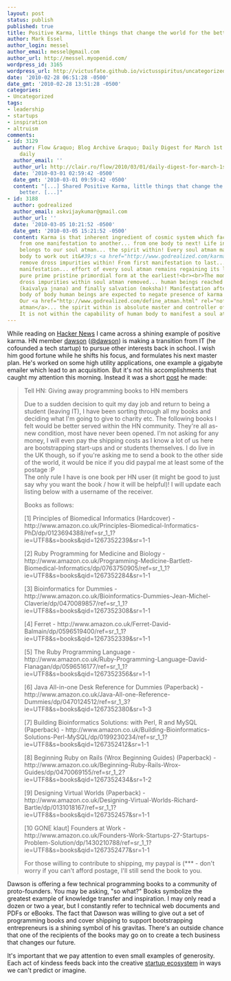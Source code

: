 ```yaml
---
layout: post
status: publish
published: true
title: Positive Karma, little things that change the world for the better
author: Mark Essel
author_login: messel
author_email: messel@gmail.com
author_url: http://messel.myopenid.com/
wordpress_id: 3165
wordpress_url: http://victusfate.github.io/victusspiritus/uncategorized/2010/02/28/positive-karma-little-things-that-change-the-world-for-the-better/
date: '2010-02-28 06:51:28 -0500'
date_gmt: '2010-02-28 13:51:28 -0500'
categories:
- Uncategorized
tags:
- leadership
- startups
- inspiration
- altruism
comments:
- id: 3129
  author: Flow &raquo; Blog Archive &raquo; Daily Digest for March 1st - The zeitgeist
    daily
  author_email: ''
  author_url: http://clair.ro/flow/2010/03/01/daily-digest-for-march-1st/
  date: '2010-03-01 02:59:42 -0500'
  date_gmt: '2010-03-01 09:59:42 -0500'
  content: "[...] Shared Positive Karma, little things that change the world for the
    better. [...]"
- id: 3188
  author: godrealized
  author_email: askvijaykumar@gmail.com
  author_url: ''
  date: '2010-03-05 10:21:52 -0500'
  date_gmt: '2010-03-05 15:21:52 -0500'
  content: Karma is that inherent ingredient of cosmic system which facilitates movement
    from one manifestation to another... from one body to next! Life in cosmic system
    belongs to our soul atman... the spirit within! Every soul atman manifests human
    body to work out it&#39;s <a href="http://www.godrealized.com/karma.html" rel="nofollow">karma</a>...
    remove dross impurities within! From first manifestation to last... 8.4 millionth
    manifestation... effort of every soul atman remains regaining its lost original
    pure prime pristine primordial form at the earliest!<br><br>The moment complete
    dross impurities within soul atman removed... human beings reached stage of enlightenment
    (kaivalya jnana) and finally salvation (moksha)! Manifestation after manifestation...
    body of body human beings are expected to negate presence of karma in the body!
    Our <a href="http://www.godrealized.com/define_atman.html" rel="nofollow">soul
    atman</a>... the spirit within is absolute master and controller of human form.
    It is not within the capability of human body to manifest a soul atman!
---
```

<p>While reading on <a href="http://news.ycombinator.com/">Hacker News</a> I came across a shining example of positive karma. HN member <a HREF="http://news.ycombinator.com/user?id=dawson">dawson</a> (<a href="http://www.Twitter.com/dawson">@dawson</a>) is making a transition from IT (he cofounded a tech startup) to pursue other interests back in school. I wish him good fortune while he shifts his focus, and formulates his next master plan. He's worked on some high utility applications, one example a gigabyte emailer which lead to an acquisition. But it's not his accomplishments that caught my attention this morning. Instead it was a short <a href="http://news.ycombinator.com/item?id=1156716">post</a> he made:</p>
<blockquote><p>
Tell HN: Giving away programming books to HN members</p>
<p>Due to a sudden decision to quit my day job and return to being a student (leaving IT), I have been sorting through all my books and deciding what I'm going to give to charity etc. The following books I felt would be better served within the HN community. They're all as-new condition, most have never been opened. I'm not asking for any money, I will even pay the shipping costs as I know a lot of us here are bootstrapping start-ups and or students themselves. I do live in the UK though, so if you're asking me to send a book to the other side of the world, it would be nice if you did paypal me at least some of the postage :P<br />
The only rule I have is one book per HN user (it might be good to just say why you want the book / how it will be helpful)! I will update each listing below with a username of the receiver.</p>
<p>Books as follows:</p>
<p>[1] Principles of Biomedical Informatics (Hardcover) - http://www.amazon.co.uk/Principles-Biomedical-Informatics-PhD/dp/0123694388/ref=sr_1_1?ie=UTF8&s=books&qid=1267352239&sr=1-1</p>
<p>[2] Ruby Programming for Medicine and Biology - http://www.amazon.co.uk/Programming-Medicine-Bartlett-Biomedical-Informatics/dp/0763750905/ref=sr_1_1?ie=UTF8&s=books&qid=1267352284&sr=1-1</p>
<p>[3] Bioinformatics for Dummies - http://www.amazon.co.uk/Bioinformatics-Dummies-Jean-Michel-Claverie/dp/0470089857/ref=sr_1_1?ie=UTF8&s=books&qid=1267352308&sr=1-1</p>
<p>[4] Ferret - http://www.amazon.co.uk/Ferret-David-Balmain/dp/0596519400/ref=sr_1_1?ie=UTF8&s=books&qid=1267352339&sr=1-1</p>
<p>[5] The Ruby Programming Language - http://www.amazon.co.uk/Ruby-Programming-Language-David-Flanagan/dp/0596516177/ref=sr_1_1?ie=UTF8&s=books&qid=1267352356&sr=1-1</p>
<p>[6] Java All-in-one Desk Reference for Dummies (Paperback) - http://www.amazon.co.uk/Java-All-one-Reference-Dummies/dp/0470124512/ref=sr_1_3?ie=UTF8&s=books&qid=1267352380&sr=1-3</p>
<p>[7] Building Bioinformatics Solutions: with Perl, R and MySQL (Paperback) - http://www.amazon.co.uk/Building-Bioinformatics-Solutions-Perl-MySQL/dp/0199230234/ref=sr_1_1?ie=UTF8&s=books&qid=1267352412&sr=1-1</p>
<p>[8] Beginning Ruby on Rails (Wrox Beginning Guides) (Paperback) - http://www.amazon.co.uk/Beginning-Ruby-Rails-Wrox-Guides/dp/0470069155/ref=sr_1_2?ie=UTF8&s=books&qid=1267352434&sr=1-2</p>
<p>[9] Designing Virtual Worlds (Paperback) - http://www.amazon.co.uk/Designing-Virtual-Worlds-Richard-Bartle/dp/0131018167/ref=sr_1_1?ie=UTF8&s=books&qid=1267352457&sr=1-1</p>
<p>[10 GONE klaut] Founders at Work - http://www.amazon.co.uk/Founders-Work-Startups-27-Startups-Problem-Solution/dp/1430210788/ref=sr_1_1?ie=UTF8&s=books&qid=1267352477&sr=1-1</p>
<p>For those willing to contribute to shipping, my paypal is (*** - don't worry if you can't afford postage, I'll still send the book to you.
</p></blockquote>
<p>Dawson is offering a few technical programming books to a community of proto-founders. You may be asking, "so what?" Books symbolize the greatest example of knowledge transfer and inspiration. I may only read a dozen or two a year, but I constantly refer to technical web documents and PDFs or eBooks. The fact that Dawson was willing to give out a set of programming books and cover shipping to support bootstrapping entrepreneurs is a shining symbol of his gravitas. There's an outside chance that one of the recipients of the books may go on to create a tech business that changes our future.</p>
<p>It's important that we pay attention to even small examples of generosity. Each act of kindess feeds back into the creative <a href="http://www.victusspiritus.com/tag/startups/">startup ecosystem</a> in ways we can't predict or imagine.</p>

